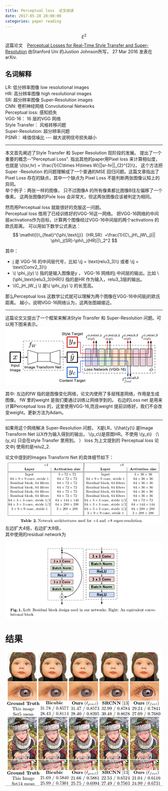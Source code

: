 ```yaml
---
title: Perceptual loss  论文阅读
date: 2017-05-28 20:00:00
categories: paper reading
---
```


$$ E^2 $$
这篇论文　[Perceptual Losses for Real-Time Style Transfer
and Super-Resolution](https://arxiv.org/pdf/1603.08155.pdf) 由Stanford Uni 的Justion Johnson所写，  27 Mar 2016 发表在arXiv.
 


## 名词解释

LR: 低分辨率图像 low resolutional images  
HR: 高分辨率图像 high resolutional images  
SR: 超分辨率图像 Super-Resolution images  
CNN: 卷积神经网络 Convolutional Networks  
Perceptual loss: 感知损失   
VGG-16： 16 层的VGG 网络  
Style Transfer： 风格转移问题  
Super-Resolution: 超分辨率问题  
PSNR： 峰值信噪比 --- 越大说明信号损失越小  

---


本文首先阐述了Style Transfer 和 Super Resolution 现阶段的发展。  提出了一个重要的概念--"Perceptual Loss".  指出其他的paper用Pixel loss 来计算相似度， 也就是 \\(l(sr,hr) = \frac{1}{C\times H\times W}||sr-hr||_{2}^{2}\\)， 这个方法把Super -Resolution 的问题理解成了一个普通的MSE 回归问题。这篇文章指出了Pixel Loss 存在的缺点，其中一个缺点为 Pixel Loss 不能判断两张图像认知上的异同。   
举个例子：两张一样的图像， 只不过图像A 的所有像素都比图像B往左偏移了一个像素。 这两张图像的Pixle loss 会非常大，但这两张图像应该被判定为相同。

然而用Perceptual loss 就能很好的克服这一问题。  
Perceptual loss 借用了已经训练好的VGG-16这一网络。 把VGG-16网络的中间层activations作为目标，计算两个图像经过VGG-16中间层的两个activations 的欧氏距离。 可以用如下数学公式表达：
$$ \mathit{l}\_{feat}^{\phi,\text{j}}（HR,SR）=\frac{1}{C\_jH\_jW\_j}||  \phi\_j(SR)-\phi\_j(HR)||\_2^2 $$

其中：  
- j 是 VGG-16 的中间层代号，比如 \\(j = \text{relu3\_3}\\) 或者 \\(j = \text{Conv2\_3}\\)   
- \\( \phi\_j(y) \\) 指的是输入图像是y ， VGG-16 网络的j 中间层的输出。比如 \\(\phi\_\text{relu3\_3}(HR)\\)  指的是HR 作为输入，relu3_3层的输出。  
- \\(C\_jH\_jW\_j \\) 是\\( \phi\_j(y) \\) 的长宽高。  

那么Perceptual loss 这数学公式就可以理解为两个图像在VGG-16中间层j的欧氏距离。 越小，说明VGG-16网络认为，这两张图越接近。

---

这篇论文又提出了一个框架来解决Style Transfer 和 Super-Resolution 问题。可以用下图来表示。![system overview](/images/Perceptual-loss-system-overview.png)

其中: 左边的fW 指的是图像变化网络，论文内使用了多层残差网络，作用是生成图像。 fW 里的weight 是我们要通过训练让网络学到的。 右边的Loss net 是用来计算Perceptual loss 的，这里使用VGG-16,而且weight 提前训练好，我们不会改变weight。更新方法为Adam。

---

如果用这个网络解决 Super-Resolution 问题， X是LR，\\(\hat{y}\\) 是Image Transform Net
以X作为输入得到的输出， \\(y\_c\\)是原图HR。不使用 \\(y\_s\\) （\\(y\_s\\) 只会在style Transfer 里用到。 ）
loss 为上文提到的 Perceptual loss 论文中j 使用的是relu2_2.

论文中提到的Images Transform Net 的具体细节如下：  
![](/images/Perceptual-loss-transformnet.png)  
左边扩大4倍，右边扩大8倍，  
其中使用的residual network为

![Perceptual-loss-resigualnet.png](/images/Perceptual-loss-resigualnet.png)

# 结果
![Perceptual-loss-result.png](/images/Perceptual-loss-result.png)
